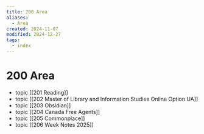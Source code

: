 ```yaml
---
title: 200 Area
aliases:
  - Area
created: 2024-11-07
modified: 2024-12-27
tags:
  - index
---
```

# 200 Area
- topic [[201 Reading]]
- topic [[202 Master of Library and Information Studies Online Option UA]]
- topic [[203 Obsidian]]
- topic [[204 Canada Free Agents]]
- topic [[205 Commonplace]]
- topic [[206 Week Notes 2025]]
